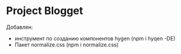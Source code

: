 # Project **Blogget**

Добавлен:

* инструмент по созданию компонентов hygen (npm i hyqen -DE)
* Пакет normalize.css (npm i normalize.css)